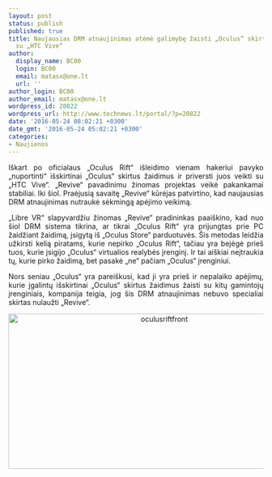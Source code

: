 ```yaml
---
layout: post
status: publish
published: true
title: Naujausias DRM atnaujinimas atėmė galimybę žaisti „Oculus“ skirtus žaidimus
  su „HTC Vive“
author:
  display_name: BC00
  login: BC00
  email: matasx@one.lt
  url: ''
author_login: BC00
author_email: matasx@one.lt
wordpress_id: 20822
wordpress_url: http://www.technews.lt/portal/?p=20822
date: '2016-05-24 08:02:21 +0300'
date_gmt: '2016-05-24 05:02:21 +0300'
categories:
- Naujienos
---
```

<p style="text-align: justify;">Iškart po oficialaus „Oculus Rift“ išleidimo vienam hakeriui pavyko „nuportinti“ išskirtinai „Oculus“ skirtus žaidimus ir priversti juos veikti su „HTC Vive“. „Revive“ pavadinimu žinomas projektas veikė pakankamai stabiliai. Iki šiol. Praėjusią savaitę „Revive“ kūrėjas patvirtino, kad naujausias DRM atnaujinimas nutraukė sėkmingą apėjimo veikimą.</p>
<p style="text-align: justify;">„Libre VR“ slapyvardžiu žinomas „Revive“ pradininkas paaiškino, kad nuo šiol DRM sistema tikrina, ar tikrai „Oculus Rift“ yra prijungtas prie PC žaidžiant žaidimą, įsigytą iš „Oculus Store“ parduotuvės. Šis metodas leidžia užkirsti kelią piratams, kurie nepirko „Oculus Rift“, tačiau yra bejėgė prieš tuos, kurie įsigijo „Oculus“ virtualios realybės įrenginį. Ir tai aiškiai neįtraukia tų, kurie pirko žaidimą, bet pasakė „ne“ pačiam „Oculus“ įrenginiui.</p>
<p style="text-align: justify;">Nors seniau „Oculus“ yra pareiškusi, kad ji yra prieš ir nepalaiko apėjimų, kurie įgalintų išskirtinai „Oculus“ skirtus žaidimus žaisti su kitų gamintojų įrenginiais, kompanija teigia, jog šis DRM atnaujinimas nebuvo specialiai skirtas nulaužti „Revive“.</p>
<p style="text-align: center;"><a href="http://www.technews.lt/portal/wp-content/uploads/2016/05/oculusriftfront.jpg"><img class="alignnone size-full wp-image-20825" src="http://www.technews.lt/portal/wp-content/uploads/2016/05/oculusriftfront.jpg" alt="oculusriftfront" width="600" height="306" /></a></p>
